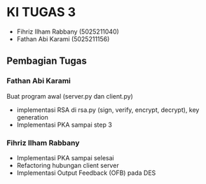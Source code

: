 # KI TUGAS 3


* Fihriz Ilham Rabbany  (5025211040)
* Fathan Abi Karami     (5025211156)


## Pembagian Tugas
### Fathan Abi Karami
Buat program awal (server.py dan client.py)
* implementasi RSA di rsa.py (sign, verify, encrypt, decrypt), key generation
* Implementasi PKA sampai step 3

### Fihriz Ilham Rabbany
* Implementasi PKA sampai selesai
* Refactoring hubungan client server
* Implementasi Output Feedback (OFB) pada DES
